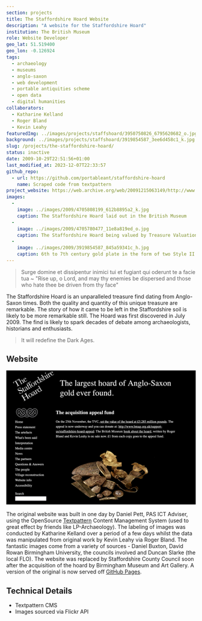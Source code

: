 ```yaml
---
section: projects
title: The Staffordshire Hoard Website
description: "A website for the Staffordshire Hoard"
institution: The British Museum
role: Website Developer
geo_lat: 51.519400
geo_lon: -0.126924
tags:
  - archaeology
  - museums
  - anglo-saxon
  - web development
  - portable antiquities scheme
  - open data
  - digital humanities
collaborators:
  - Katharine Kelland
  - Roger Bland
  - Kevin Leahy
featuredImg: ../images/projects/staffshoard/3950750826_6795620682_o.jpg
background: ../images/projects/staffshoard/3919854587_3ee6d458c1_k.jpg
slug: /projects/the-staffordshire-hoard/
status: inactive
date: 2009-10-29T22:51:56+01:00
last_modified_at: 2023-12-07T22:33:57
github_repo: 
  - url: https://github.com/portableant/staffordshire-hoard
    name: Scraped code from textpattern
project_website: https://web.archive.org/web/20091215063149/http://www.staffordshirehoard.org.uk/
images: 
  - 
    image: ../images/2009/4705808199_612b8895a2_k.jpg
    caption: The Staffordshire Hoard laid out in the British Museum 
  -
    image: ../images/2009/4705780477_11e8a819ed_o.jpg 
    caption: The Staffordshire Hoard being valued by Treasure Valuation Committee in 2009
  - 
    image: ../images/2009/3919854587_845a59341c_h.jpg
    caption: 6th to 7th century gold plate in the form of two Style II eagles, opposed to each other and separated by fish, bent and damaged.
---
```

> Surge domine et dissipentur inimici tui et fugiant qui oderunt te a facie tua ~ "Rise up, o Lord, and may thy enemies be dispersed and those who hate thee be driven from thy face"

The Staffordshire Hoard is an unparalleled treasure find dating from Anglo-Saxon times. Both the quality and quantity of 
this unique treasure are remarkable. The story of how it came to be left in the Staffordshire soil is likely to be more 
remarkable still. The Hoard was first discovered in July 2009. The find is likely to spark decades of debate among archaeologists, 
historians and enthusiasts.

> It will redefine the Dark Ages. 

## Website 

![A screenshot of the old website](../images/2009/staffshoardwebsite.jpg)

The original website was built in one day by Daniel Pett, PAS ICT Adviser, using the OpenSource [Textpattern](https://textpattern.com) Content Management System (used to 
great effect by friends like LP-Archaeology).  The labeling of images was conducted by Katharine Kelland over a period of a few days whilst the data was manipulated from original work by Kevin Leahy 
via Roger Bland. The fantastic images come from a variety of sources - Daniel Buxton, David Rowan Birmingham University, 
the councils involved and Duncan Slarke (the local FLO). The website was replaced by Staffordshire County Council soon after
the acquisition of the hoard by Birmingham Museum and Art Gallery. A version of the original is now served off 
[GitHub Pages](https://portableant.github.io/staffordshire-hoard/).


## Technical Details

* Textpattern CMS
* Images sourced via Flickr API
